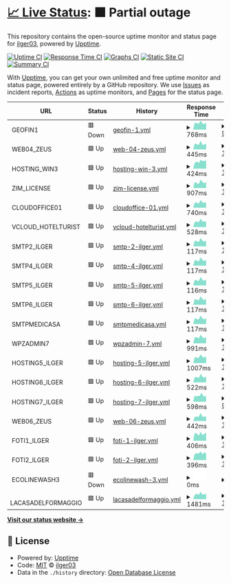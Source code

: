 # [📈 Live Status](https://ilger03.github.io/Uptime): <!--live status--> **🟧 Partial outage**

This repository contains the open-source uptime monitor and status page for [ilger03](https://ilger03.github.io/Uptime), powered by [Upptime](https://github.com/upptime/upptime).

[![Uptime CI](https://github.com/ilger03/Uptime/workflows/Uptime%20CI/badge.svg)](https://github.com/ilger03/Uptime/actions?query=workflow%3A%22Uptime+CI%22)
[![Response Time CI](https://github.com/ilger03/Uptime/workflows/Response%20Time%20CI/badge.svg)](https://github.com/ilger03/Uptime/actions?query=workflow%3A%22Response+Time+CI%22)
[![Graphs CI](https://github.com/ilger03/Uptime/workflows/Graphs%20CI/badge.svg)](https://github.com/ilger03/Uptime/actions?query=workflow%3A%22Graphs+CI%22)
[![Static Site CI](https://github.com/ilger03/Uptime/workflows/Static%20Site%20CI/badge.svg)](https://github.com/ilger03/Uptime/actions?query=workflow%3A%22Static+Site+CI%22)
[![Summary CI](https://github.com/ilger03/Uptime/workflows/Summary%20CI/badge.svg)](https://github.com/ilger03/Uptime/actions?query=workflow%3A%22Summary+CI%22)

With [Upptime](https://upptime.js.org), you can get your own unlimited and free uptime monitor and status page, powered entirely by a GitHub repository. We use [Issues](https://github.com/ilger03/Uptime/issues) as incident reports, [Actions](https://github.com/ilger03/Uptime/actions) as uptime monitors, and [Pages](https://ilger03.github.io/Uptime) for the status page.

<!--start: status pages-->
<!-- This summary is generated by Upptime (https://github.com/upptime/upptime) -->
<!-- Do not edit this manually, your changes will be overwritten -->
<!-- prettier-ignore -->
| URL | Status | History | Response Time | Uptime |
| --- | ------ | ------- | ------------- | ------ |
| <img alt="" src="https://icons.duckduckgo.com/ip3/null.ico" height="13"> GEOFIN1 | 🟥 Down | [geofin-1.yml](https://github.com/ilger03/Uptime/commits/HEAD/history/geofin-1.yml) | <details><summary><img alt="Response time graph" src="./graphs/geofin-1/response-time-week.png" height="20"> 768ms</summary><br><a href="https://ilger03.github.io/Uptime/history/geofin-1"><img alt="Response time 825" src="https://img.shields.io/endpoint?url=https%3A%2F%2Fraw.githubusercontent.com%2Filger03%2FUptime%2FHEAD%2Fapi%2Fgeofin-1%2Fresponse-time.json"></a><br><a href="https://ilger03.github.io/Uptime/history/geofin-1"><img alt="24-hour response time 788" src="https://img.shields.io/endpoint?url=https%3A%2F%2Fraw.githubusercontent.com%2Filger03%2FUptime%2FHEAD%2Fapi%2Fgeofin-1%2Fresponse-time-day.json"></a><br><a href="https://ilger03.github.io/Uptime/history/geofin-1"><img alt="7-day response time 768" src="https://img.shields.io/endpoint?url=https%3A%2F%2Fraw.githubusercontent.com%2Filger03%2FUptime%2FHEAD%2Fapi%2Fgeofin-1%2Fresponse-time-week.json"></a><br><a href="https://ilger03.github.io/Uptime/history/geofin-1"><img alt="30-day response time 807" src="https://img.shields.io/endpoint?url=https%3A%2F%2Fraw.githubusercontent.com%2Filger03%2FUptime%2FHEAD%2Fapi%2Fgeofin-1%2Fresponse-time-month.json"></a><br><a href="https://ilger03.github.io/Uptime/history/geofin-1"><img alt="1-year response time 823" src="https://img.shields.io/endpoint?url=https%3A%2F%2Fraw.githubusercontent.com%2Filger03%2FUptime%2FHEAD%2Fapi%2Fgeofin-1%2Fresponse-time-year.json"></a></details> | <details><summary><a href="https://ilger03.github.io/Uptime/history/geofin-1">99.15%</a></summary><a href="https://ilger03.github.io/Uptime/history/geofin-1"><img alt="All-time uptime 99.97%" src="https://img.shields.io/endpoint?url=https%3A%2F%2Fraw.githubusercontent.com%2Filger03%2FUptime%2FHEAD%2Fapi%2Fgeofin-1%2Fuptime.json"></a><br><a href="https://ilger03.github.io/Uptime/history/geofin-1"><img alt="24-hour uptime 94.06%" src="https://img.shields.io/endpoint?url=https%3A%2F%2Fraw.githubusercontent.com%2Filger03%2FUptime%2FHEAD%2Fapi%2Fgeofin-1%2Fuptime-day.json"></a><br><a href="https://ilger03.github.io/Uptime/history/geofin-1"><img alt="7-day uptime 99.15%" src="https://img.shields.io/endpoint?url=https%3A%2F%2Fraw.githubusercontent.com%2Filger03%2FUptime%2FHEAD%2Fapi%2Fgeofin-1%2Fuptime-week.json"></a><br><a href="https://ilger03.github.io/Uptime/history/geofin-1"><img alt="30-day uptime 99.80%" src="https://img.shields.io/endpoint?url=https%3A%2F%2Fraw.githubusercontent.com%2Filger03%2FUptime%2FHEAD%2Fapi%2Fgeofin-1%2Fuptime-month.json"></a><br><a href="https://ilger03.github.io/Uptime/history/geofin-1"><img alt="1-year uptime 99.98%" src="https://img.shields.io/endpoint?url=https%3A%2F%2Fraw.githubusercontent.com%2Filger03%2FUptime%2FHEAD%2Fapi%2Fgeofin-1%2Fuptime-year.json"></a></details>
| <img alt="" src="https://icons.duckduckgo.com/ip3/null.ico" height="13"> WEB04_ZEUS | 🟩 Up | [web-04-zeus.yml](https://github.com/ilger03/Uptime/commits/HEAD/history/web-04-zeus.yml) | <details><summary><img alt="Response time graph" src="./graphs/web-04-zeus/response-time-week.png" height="20"> 445ms</summary><br><a href="https://ilger03.github.io/Uptime/history/web-04-zeus"><img alt="Response time 508" src="https://img.shields.io/endpoint?url=https%3A%2F%2Fraw.githubusercontent.com%2Filger03%2FUptime%2FHEAD%2Fapi%2Fweb-04-zeus%2Fresponse-time.json"></a><br><a href="https://ilger03.github.io/Uptime/history/web-04-zeus"><img alt="24-hour response time 467" src="https://img.shields.io/endpoint?url=https%3A%2F%2Fraw.githubusercontent.com%2Filger03%2FUptime%2FHEAD%2Fapi%2Fweb-04-zeus%2Fresponse-time-day.json"></a><br><a href="https://ilger03.github.io/Uptime/history/web-04-zeus"><img alt="7-day response time 445" src="https://img.shields.io/endpoint?url=https%3A%2F%2Fraw.githubusercontent.com%2Filger03%2FUptime%2FHEAD%2Fapi%2Fweb-04-zeus%2Fresponse-time-week.json"></a><br><a href="https://ilger03.github.io/Uptime/history/web-04-zeus"><img alt="30-day response time 482" src="https://img.shields.io/endpoint?url=https%3A%2F%2Fraw.githubusercontent.com%2Filger03%2FUptime%2FHEAD%2Fapi%2Fweb-04-zeus%2Fresponse-time-month.json"></a><br><a href="https://ilger03.github.io/Uptime/history/web-04-zeus"><img alt="1-year response time 511" src="https://img.shields.io/endpoint?url=https%3A%2F%2Fraw.githubusercontent.com%2Filger03%2FUptime%2FHEAD%2Fapi%2Fweb-04-zeus%2Fresponse-time-year.json"></a></details> | <details><summary><a href="https://ilger03.github.io/Uptime/history/web-04-zeus">100.00%</a></summary><a href="https://ilger03.github.io/Uptime/history/web-04-zeus"><img alt="All-time uptime 99.98%" src="https://img.shields.io/endpoint?url=https%3A%2F%2Fraw.githubusercontent.com%2Filger03%2FUptime%2FHEAD%2Fapi%2Fweb-04-zeus%2Fuptime.json"></a><br><a href="https://ilger03.github.io/Uptime/history/web-04-zeus"><img alt="24-hour uptime 100.00%" src="https://img.shields.io/endpoint?url=https%3A%2F%2Fraw.githubusercontent.com%2Filger03%2FUptime%2FHEAD%2Fapi%2Fweb-04-zeus%2Fuptime-day.json"></a><br><a href="https://ilger03.github.io/Uptime/history/web-04-zeus"><img alt="7-day uptime 100.00%" src="https://img.shields.io/endpoint?url=https%3A%2F%2Fraw.githubusercontent.com%2Filger03%2FUptime%2FHEAD%2Fapi%2Fweb-04-zeus%2Fuptime-week.json"></a><br><a href="https://ilger03.github.io/Uptime/history/web-04-zeus"><img alt="30-day uptime 99.73%" src="https://img.shields.io/endpoint?url=https%3A%2F%2Fraw.githubusercontent.com%2Filger03%2FUptime%2FHEAD%2Fapi%2Fweb-04-zeus%2Fuptime-month.json"></a><br><a href="https://ilger03.github.io/Uptime/history/web-04-zeus"><img alt="1-year uptime 99.97%" src="https://img.shields.io/endpoint?url=https%3A%2F%2Fraw.githubusercontent.com%2Filger03%2FUptime%2FHEAD%2Fapi%2Fweb-04-zeus%2Fuptime-year.json"></a></details>
| <img alt="" src="https://icons.duckduckgo.com/ip3/null.ico" height="13"> HOSTING_WIN3 | 🟩 Up | [hosting-win-3.yml](https://github.com/ilger03/Uptime/commits/HEAD/history/hosting-win-3.yml) | <details><summary><img alt="Response time graph" src="./graphs/hosting-win-3/response-time-week.png" height="20"> 424ms</summary><br><a href="https://ilger03.github.io/Uptime/history/hosting-win-3"><img alt="Response time 540" src="https://img.shields.io/endpoint?url=https%3A%2F%2Fraw.githubusercontent.com%2Filger03%2FUptime%2FHEAD%2Fapi%2Fhosting-win-3%2Fresponse-time.json"></a><br><a href="https://ilger03.github.io/Uptime/history/hosting-win-3"><img alt="24-hour response time 489" src="https://img.shields.io/endpoint?url=https%3A%2F%2Fraw.githubusercontent.com%2Filger03%2FUptime%2FHEAD%2Fapi%2Fhosting-win-3%2Fresponse-time-day.json"></a><br><a href="https://ilger03.github.io/Uptime/history/hosting-win-3"><img alt="7-day response time 424" src="https://img.shields.io/endpoint?url=https%3A%2F%2Fraw.githubusercontent.com%2Filger03%2FUptime%2FHEAD%2Fapi%2Fhosting-win-3%2Fresponse-time-week.json"></a><br><a href="https://ilger03.github.io/Uptime/history/hosting-win-3"><img alt="30-day response time 508" src="https://img.shields.io/endpoint?url=https%3A%2F%2Fraw.githubusercontent.com%2Filger03%2FUptime%2FHEAD%2Fapi%2Fhosting-win-3%2Fresponse-time-month.json"></a><br><a href="https://ilger03.github.io/Uptime/history/hosting-win-3"><img alt="1-year response time 513" src="https://img.shields.io/endpoint?url=https%3A%2F%2Fraw.githubusercontent.com%2Filger03%2FUptime%2FHEAD%2Fapi%2Fhosting-win-3%2Fresponse-time-year.json"></a></details> | <details><summary><a href="https://ilger03.github.io/Uptime/history/hosting-win-3">100.00%</a></summary><a href="https://ilger03.github.io/Uptime/history/hosting-win-3"><img alt="All-time uptime 99.97%" src="https://img.shields.io/endpoint?url=https%3A%2F%2Fraw.githubusercontent.com%2Filger03%2FUptime%2FHEAD%2Fapi%2Fhosting-win-3%2Fuptime.json"></a><br><a href="https://ilger03.github.io/Uptime/history/hosting-win-3"><img alt="24-hour uptime 100.00%" src="https://img.shields.io/endpoint?url=https%3A%2F%2Fraw.githubusercontent.com%2Filger03%2FUptime%2FHEAD%2Fapi%2Fhosting-win-3%2Fuptime-day.json"></a><br><a href="https://ilger03.github.io/Uptime/history/hosting-win-3"><img alt="7-day uptime 100.00%" src="https://img.shields.io/endpoint?url=https%3A%2F%2Fraw.githubusercontent.com%2Filger03%2FUptime%2FHEAD%2Fapi%2Fhosting-win-3%2Fuptime-week.json"></a><br><a href="https://ilger03.github.io/Uptime/history/hosting-win-3"><img alt="30-day uptime 99.80%" src="https://img.shields.io/endpoint?url=https%3A%2F%2Fraw.githubusercontent.com%2Filger03%2FUptime%2FHEAD%2Fapi%2Fhosting-win-3%2Fuptime-month.json"></a><br><a href="https://ilger03.github.io/Uptime/history/hosting-win-3"><img alt="1-year uptime 99.98%" src="https://img.shields.io/endpoint?url=https%3A%2F%2Fraw.githubusercontent.com%2Filger03%2FUptime%2FHEAD%2Fapi%2Fhosting-win-3%2Fuptime-year.json"></a></details>
| <img alt="" src="https://icons.duckduckgo.com/ip3/null.ico" height="13"> ZIM_LICENSE | 🟩 Up | [zim-license.yml](https://github.com/ilger03/Uptime/commits/HEAD/history/zim-license.yml) | <details><summary><img alt="Response time graph" src="./graphs/zim-license/response-time-week.png" height="20"> 907ms</summary><br><a href="https://ilger03.github.io/Uptime/history/zim-license"><img alt="Response time 956" src="https://img.shields.io/endpoint?url=https%3A%2F%2Fraw.githubusercontent.com%2Filger03%2FUptime%2FHEAD%2Fapi%2Fzim-license%2Fresponse-time.json"></a><br><a href="https://ilger03.github.io/Uptime/history/zim-license"><img alt="24-hour response time 944" src="https://img.shields.io/endpoint?url=https%3A%2F%2Fraw.githubusercontent.com%2Filger03%2FUptime%2FHEAD%2Fapi%2Fzim-license%2Fresponse-time-day.json"></a><br><a href="https://ilger03.github.io/Uptime/history/zim-license"><img alt="7-day response time 907" src="https://img.shields.io/endpoint?url=https%3A%2F%2Fraw.githubusercontent.com%2Filger03%2FUptime%2FHEAD%2Fapi%2Fzim-license%2Fresponse-time-week.json"></a><br><a href="https://ilger03.github.io/Uptime/history/zim-license"><img alt="30-day response time 986" src="https://img.shields.io/endpoint?url=https%3A%2F%2Fraw.githubusercontent.com%2Filger03%2FUptime%2FHEAD%2Fapi%2Fzim-license%2Fresponse-time-month.json"></a><br><a href="https://ilger03.github.io/Uptime/history/zim-license"><img alt="1-year response time 953" src="https://img.shields.io/endpoint?url=https%3A%2F%2Fraw.githubusercontent.com%2Filger03%2FUptime%2FHEAD%2Fapi%2Fzim-license%2Fresponse-time-year.json"></a></details> | <details><summary><a href="https://ilger03.github.io/Uptime/history/zim-license">100.00%</a></summary><a href="https://ilger03.github.io/Uptime/history/zim-license"><img alt="All-time uptime 99.98%" src="https://img.shields.io/endpoint?url=https%3A%2F%2Fraw.githubusercontent.com%2Filger03%2FUptime%2FHEAD%2Fapi%2Fzim-license%2Fuptime.json"></a><br><a href="https://ilger03.github.io/Uptime/history/zim-license"><img alt="24-hour uptime 100.00%" src="https://img.shields.io/endpoint?url=https%3A%2F%2Fraw.githubusercontent.com%2Filger03%2FUptime%2FHEAD%2Fapi%2Fzim-license%2Fuptime-day.json"></a><br><a href="https://ilger03.github.io/Uptime/history/zim-license"><img alt="7-day uptime 100.00%" src="https://img.shields.io/endpoint?url=https%3A%2F%2Fraw.githubusercontent.com%2Filger03%2FUptime%2FHEAD%2Fapi%2Fzim-license%2Fuptime-week.json"></a><br><a href="https://ilger03.github.io/Uptime/history/zim-license"><img alt="30-day uptime 100.00%" src="https://img.shields.io/endpoint?url=https%3A%2F%2Fraw.githubusercontent.com%2Filger03%2FUptime%2FHEAD%2Fapi%2Fzim-license%2Fuptime-month.json"></a><br><a href="https://ilger03.github.io/Uptime/history/zim-license"><img alt="1-year uptime 99.98%" src="https://img.shields.io/endpoint?url=https%3A%2F%2Fraw.githubusercontent.com%2Filger03%2FUptime%2FHEAD%2Fapi%2Fzim-license%2Fuptime-year.json"></a></details>
| <img alt="" src="https://icons.duckduckgo.com/ip3/null.ico" height="13"> CLOUDOFFICE01 | 🟩 Up | [cloudoffice-01.yml](https://github.com/ilger03/Uptime/commits/HEAD/history/cloudoffice-01.yml) | <details><summary><img alt="Response time graph" src="./graphs/cloudoffice-01/response-time-week.png" height="20"> 740ms</summary><br><a href="https://ilger03.github.io/Uptime/history/cloudoffice-01"><img alt="Response time 830" src="https://img.shields.io/endpoint?url=https%3A%2F%2Fraw.githubusercontent.com%2Filger03%2FUptime%2FHEAD%2Fapi%2Fcloudoffice-01%2Fresponse-time.json"></a><br><a href="https://ilger03.github.io/Uptime/history/cloudoffice-01"><img alt="24-hour response time 729" src="https://img.shields.io/endpoint?url=https%3A%2F%2Fraw.githubusercontent.com%2Filger03%2FUptime%2FHEAD%2Fapi%2Fcloudoffice-01%2Fresponse-time-day.json"></a><br><a href="https://ilger03.github.io/Uptime/history/cloudoffice-01"><img alt="7-day response time 740" src="https://img.shields.io/endpoint?url=https%3A%2F%2Fraw.githubusercontent.com%2Filger03%2FUptime%2FHEAD%2Fapi%2Fcloudoffice-01%2Fresponse-time-week.json"></a><br><a href="https://ilger03.github.io/Uptime/history/cloudoffice-01"><img alt="30-day response time 797" src="https://img.shields.io/endpoint?url=https%3A%2F%2Fraw.githubusercontent.com%2Filger03%2FUptime%2FHEAD%2Fapi%2Fcloudoffice-01%2Fresponse-time-month.json"></a><br><a href="https://ilger03.github.io/Uptime/history/cloudoffice-01"><img alt="1-year response time 830" src="https://img.shields.io/endpoint?url=https%3A%2F%2Fraw.githubusercontent.com%2Filger03%2FUptime%2FHEAD%2Fapi%2Fcloudoffice-01%2Fresponse-time-year.json"></a></details> | <details><summary><a href="https://ilger03.github.io/Uptime/history/cloudoffice-01">100.00%</a></summary><a href="https://ilger03.github.io/Uptime/history/cloudoffice-01"><img alt="All-time uptime 99.76%" src="https://img.shields.io/endpoint?url=https%3A%2F%2Fraw.githubusercontent.com%2Filger03%2FUptime%2FHEAD%2Fapi%2Fcloudoffice-01%2Fuptime.json"></a><br><a href="https://ilger03.github.io/Uptime/history/cloudoffice-01"><img alt="24-hour uptime 100.00%" src="https://img.shields.io/endpoint?url=https%3A%2F%2Fraw.githubusercontent.com%2Filger03%2FUptime%2FHEAD%2Fapi%2Fcloudoffice-01%2Fuptime-day.json"></a><br><a href="https://ilger03.github.io/Uptime/history/cloudoffice-01"><img alt="7-day uptime 100.00%" src="https://img.shields.io/endpoint?url=https%3A%2F%2Fraw.githubusercontent.com%2Filger03%2FUptime%2FHEAD%2Fapi%2Fcloudoffice-01%2Fuptime-week.json"></a><br><a href="https://ilger03.github.io/Uptime/history/cloudoffice-01"><img alt="30-day uptime 99.97%" src="https://img.shields.io/endpoint?url=https%3A%2F%2Fraw.githubusercontent.com%2Filger03%2FUptime%2FHEAD%2Fapi%2Fcloudoffice-01%2Fuptime-month.json"></a><br><a href="https://ilger03.github.io/Uptime/history/cloudoffice-01"><img alt="1-year uptime 99.72%" src="https://img.shields.io/endpoint?url=https%3A%2F%2Fraw.githubusercontent.com%2Filger03%2FUptime%2FHEAD%2Fapi%2Fcloudoffice-01%2Fuptime-year.json"></a></details>
| <img alt="" src="https://icons.duckduckgo.com/ip3/null.ico" height="13"> VCLOUD_HOTELTURIST | 🟩 Up | [vcloud-hotelturist.yml](https://github.com/ilger03/Uptime/commits/HEAD/history/vcloud-hotelturist.yml) | <details><summary><img alt="Response time graph" src="./graphs/vcloud-hotelturist/response-time-week.png" height="20"> 528ms</summary><br><a href="https://ilger03.github.io/Uptime/history/vcloud-hotelturist"><img alt="Response time 607" src="https://img.shields.io/endpoint?url=https%3A%2F%2Fraw.githubusercontent.com%2Filger03%2FUptime%2FHEAD%2Fapi%2Fvcloud-hotelturist%2Fresponse-time.json"></a><br><a href="https://ilger03.github.io/Uptime/history/vcloud-hotelturist"><img alt="24-hour response time 497" src="https://img.shields.io/endpoint?url=https%3A%2F%2Fraw.githubusercontent.com%2Filger03%2FUptime%2FHEAD%2Fapi%2Fvcloud-hotelturist%2Fresponse-time-day.json"></a><br><a href="https://ilger03.github.io/Uptime/history/vcloud-hotelturist"><img alt="7-day response time 528" src="https://img.shields.io/endpoint?url=https%3A%2F%2Fraw.githubusercontent.com%2Filger03%2FUptime%2FHEAD%2Fapi%2Fvcloud-hotelturist%2Fresponse-time-week.json"></a><br><a href="https://ilger03.github.io/Uptime/history/vcloud-hotelturist"><img alt="30-day response time 554" src="https://img.shields.io/endpoint?url=https%3A%2F%2Fraw.githubusercontent.com%2Filger03%2FUptime%2FHEAD%2Fapi%2Fvcloud-hotelturist%2Fresponse-time-month.json"></a><br><a href="https://ilger03.github.io/Uptime/history/vcloud-hotelturist"><img alt="1-year response time 589" src="https://img.shields.io/endpoint?url=https%3A%2F%2Fraw.githubusercontent.com%2Filger03%2FUptime%2FHEAD%2Fapi%2Fvcloud-hotelturist%2Fresponse-time-year.json"></a></details> | <details><summary><a href="https://ilger03.github.io/Uptime/history/vcloud-hotelturist">100.00%</a></summary><a href="https://ilger03.github.io/Uptime/history/vcloud-hotelturist"><img alt="All-time uptime 99.78%" src="https://img.shields.io/endpoint?url=https%3A%2F%2Fraw.githubusercontent.com%2Filger03%2FUptime%2FHEAD%2Fapi%2Fvcloud-hotelturist%2Fuptime.json"></a><br><a href="https://ilger03.github.io/Uptime/history/vcloud-hotelturist"><img alt="24-hour uptime 100.00%" src="https://img.shields.io/endpoint?url=https%3A%2F%2Fraw.githubusercontent.com%2Filger03%2FUptime%2FHEAD%2Fapi%2Fvcloud-hotelturist%2Fuptime-day.json"></a><br><a href="https://ilger03.github.io/Uptime/history/vcloud-hotelturist"><img alt="7-day uptime 100.00%" src="https://img.shields.io/endpoint?url=https%3A%2F%2Fraw.githubusercontent.com%2Filger03%2FUptime%2FHEAD%2Fapi%2Fvcloud-hotelturist%2Fuptime-week.json"></a><br><a href="https://ilger03.github.io/Uptime/history/vcloud-hotelturist"><img alt="30-day uptime 100.00%" src="https://img.shields.io/endpoint?url=https%3A%2F%2Fraw.githubusercontent.com%2Filger03%2FUptime%2FHEAD%2Fapi%2Fvcloud-hotelturist%2Fuptime-month.json"></a><br><a href="https://ilger03.github.io/Uptime/history/vcloud-hotelturist"><img alt="1-year uptime 99.74%" src="https://img.shields.io/endpoint?url=https%3A%2F%2Fraw.githubusercontent.com%2Filger03%2FUptime%2FHEAD%2Fapi%2Fvcloud-hotelturist%2Fuptime-year.json"></a></details>
| <img alt="" src="https://icons.duckduckgo.com/ip3/null.ico" height="13"> SMTP2_ILGER | 🟩 Up | [smtp-2-ilger.yml](https://github.com/ilger03/Uptime/commits/HEAD/history/smtp-2-ilger.yml) | <details><summary><img alt="Response time graph" src="./graphs/smtp-2-ilger/response-time-week.png" height="20"> 117ms</summary><br><a href="https://ilger03.github.io/Uptime/history/smtp-2-ilger"><img alt="Response time 176" src="https://img.shields.io/endpoint?url=https%3A%2F%2Fraw.githubusercontent.com%2Filger03%2FUptime%2FHEAD%2Fapi%2Fsmtp-2-ilger%2Fresponse-time.json"></a><br><a href="https://ilger03.github.io/Uptime/history/smtp-2-ilger"><img alt="24-hour response time 119" src="https://img.shields.io/endpoint?url=https%3A%2F%2Fraw.githubusercontent.com%2Filger03%2FUptime%2FHEAD%2Fapi%2Fsmtp-2-ilger%2Fresponse-time-day.json"></a><br><a href="https://ilger03.github.io/Uptime/history/smtp-2-ilger"><img alt="7-day response time 117" src="https://img.shields.io/endpoint?url=https%3A%2F%2Fraw.githubusercontent.com%2Filger03%2FUptime%2FHEAD%2Fapi%2Fsmtp-2-ilger%2Fresponse-time-week.json"></a><br><a href="https://ilger03.github.io/Uptime/history/smtp-2-ilger"><img alt="30-day response time 124" src="https://img.shields.io/endpoint?url=https%3A%2F%2Fraw.githubusercontent.com%2Filger03%2FUptime%2FHEAD%2Fapi%2Fsmtp-2-ilger%2Fresponse-time-month.json"></a><br><a href="https://ilger03.github.io/Uptime/history/smtp-2-ilger"><img alt="1-year response time 148" src="https://img.shields.io/endpoint?url=https%3A%2F%2Fraw.githubusercontent.com%2Filger03%2FUptime%2FHEAD%2Fapi%2Fsmtp-2-ilger%2Fresponse-time-year.json"></a></details> | <details><summary><a href="https://ilger03.github.io/Uptime/history/smtp-2-ilger">100.00%</a></summary><a href="https://ilger03.github.io/Uptime/history/smtp-2-ilger"><img alt="All-time uptime 99.82%" src="https://img.shields.io/endpoint?url=https%3A%2F%2Fraw.githubusercontent.com%2Filger03%2FUptime%2FHEAD%2Fapi%2Fsmtp-2-ilger%2Fuptime.json"></a><br><a href="https://ilger03.github.io/Uptime/history/smtp-2-ilger"><img alt="24-hour uptime 100.00%" src="https://img.shields.io/endpoint?url=https%3A%2F%2Fraw.githubusercontent.com%2Filger03%2FUptime%2FHEAD%2Fapi%2Fsmtp-2-ilger%2Fuptime-day.json"></a><br><a href="https://ilger03.github.io/Uptime/history/smtp-2-ilger"><img alt="7-day uptime 100.00%" src="https://img.shields.io/endpoint?url=https%3A%2F%2Fraw.githubusercontent.com%2Filger03%2FUptime%2FHEAD%2Fapi%2Fsmtp-2-ilger%2Fuptime-week.json"></a><br><a href="https://ilger03.github.io/Uptime/history/smtp-2-ilger"><img alt="30-day uptime 100.00%" src="https://img.shields.io/endpoint?url=https%3A%2F%2Fraw.githubusercontent.com%2Filger03%2FUptime%2FHEAD%2Fapi%2Fsmtp-2-ilger%2Fuptime-month.json"></a><br><a href="https://ilger03.github.io/Uptime/history/smtp-2-ilger"><img alt="1-year uptime 99.78%" src="https://img.shields.io/endpoint?url=https%3A%2F%2Fraw.githubusercontent.com%2Filger03%2FUptime%2FHEAD%2Fapi%2Fsmtp-2-ilger%2Fuptime-year.json"></a></details>
| <img alt="" src="https://icons.duckduckgo.com/ip3/null.ico" height="13"> SMTP4_ILGER | 🟩 Up | [smtp-4-ilger.yml](https://github.com/ilger03/Uptime/commits/HEAD/history/smtp-4-ilger.yml) | <details><summary><img alt="Response time graph" src="./graphs/smtp-4-ilger/response-time-week.png" height="20"> 117ms</summary><br><a href="https://ilger03.github.io/Uptime/history/smtp-4-ilger"><img alt="Response time 168" src="https://img.shields.io/endpoint?url=https%3A%2F%2Fraw.githubusercontent.com%2Filger03%2FUptime%2FHEAD%2Fapi%2Fsmtp-4-ilger%2Fresponse-time.json"></a><br><a href="https://ilger03.github.io/Uptime/history/smtp-4-ilger"><img alt="24-hour response time 119" src="https://img.shields.io/endpoint?url=https%3A%2F%2Fraw.githubusercontent.com%2Filger03%2FUptime%2FHEAD%2Fapi%2Fsmtp-4-ilger%2Fresponse-time-day.json"></a><br><a href="https://ilger03.github.io/Uptime/history/smtp-4-ilger"><img alt="7-day response time 117" src="https://img.shields.io/endpoint?url=https%3A%2F%2Fraw.githubusercontent.com%2Filger03%2FUptime%2FHEAD%2Fapi%2Fsmtp-4-ilger%2Fresponse-time-week.json"></a><br><a href="https://ilger03.github.io/Uptime/history/smtp-4-ilger"><img alt="30-day response time 124" src="https://img.shields.io/endpoint?url=https%3A%2F%2Fraw.githubusercontent.com%2Filger03%2FUptime%2FHEAD%2Fapi%2Fsmtp-4-ilger%2Fresponse-time-month.json"></a><br><a href="https://ilger03.github.io/Uptime/history/smtp-4-ilger"><img alt="1-year response time 145" src="https://img.shields.io/endpoint?url=https%3A%2F%2Fraw.githubusercontent.com%2Filger03%2FUptime%2FHEAD%2Fapi%2Fsmtp-4-ilger%2Fresponse-time-year.json"></a></details> | <details><summary><a href="https://ilger03.github.io/Uptime/history/smtp-4-ilger">100.00%</a></summary><a href="https://ilger03.github.io/Uptime/history/smtp-4-ilger"><img alt="All-time uptime 99.82%" src="https://img.shields.io/endpoint?url=https%3A%2F%2Fraw.githubusercontent.com%2Filger03%2FUptime%2FHEAD%2Fapi%2Fsmtp-4-ilger%2Fuptime.json"></a><br><a href="https://ilger03.github.io/Uptime/history/smtp-4-ilger"><img alt="24-hour uptime 100.00%" src="https://img.shields.io/endpoint?url=https%3A%2F%2Fraw.githubusercontent.com%2Filger03%2FUptime%2FHEAD%2Fapi%2Fsmtp-4-ilger%2Fuptime-day.json"></a><br><a href="https://ilger03.github.io/Uptime/history/smtp-4-ilger"><img alt="7-day uptime 100.00%" src="https://img.shields.io/endpoint?url=https%3A%2F%2Fraw.githubusercontent.com%2Filger03%2FUptime%2FHEAD%2Fapi%2Fsmtp-4-ilger%2Fuptime-week.json"></a><br><a href="https://ilger03.github.io/Uptime/history/smtp-4-ilger"><img alt="30-day uptime 100.00%" src="https://img.shields.io/endpoint?url=https%3A%2F%2Fraw.githubusercontent.com%2Filger03%2FUptime%2FHEAD%2Fapi%2Fsmtp-4-ilger%2Fuptime-month.json"></a><br><a href="https://ilger03.github.io/Uptime/history/smtp-4-ilger"><img alt="1-year uptime 99.78%" src="https://img.shields.io/endpoint?url=https%3A%2F%2Fraw.githubusercontent.com%2Filger03%2FUptime%2FHEAD%2Fapi%2Fsmtp-4-ilger%2Fuptime-year.json"></a></details>
| <img alt="" src="https://icons.duckduckgo.com/ip3/null.ico" height="13"> SMTP5_ILGER | 🟩 Up | [smtp-5-ilger.yml](https://github.com/ilger03/Uptime/commits/HEAD/history/smtp-5-ilger.yml) | <details><summary><img alt="Response time graph" src="./graphs/smtp-5-ilger/response-time-week.png" height="20"> 116ms</summary><br><a href="https://ilger03.github.io/Uptime/history/smtp-5-ilger"><img alt="Response time 164" src="https://img.shields.io/endpoint?url=https%3A%2F%2Fraw.githubusercontent.com%2Filger03%2FUptime%2FHEAD%2Fapi%2Fsmtp-5-ilger%2Fresponse-time.json"></a><br><a href="https://ilger03.github.io/Uptime/history/smtp-5-ilger"><img alt="24-hour response time 118" src="https://img.shields.io/endpoint?url=https%3A%2F%2Fraw.githubusercontent.com%2Filger03%2FUptime%2FHEAD%2Fapi%2Fsmtp-5-ilger%2Fresponse-time-day.json"></a><br><a href="https://ilger03.github.io/Uptime/history/smtp-5-ilger"><img alt="7-day response time 116" src="https://img.shields.io/endpoint?url=https%3A%2F%2Fraw.githubusercontent.com%2Filger03%2FUptime%2FHEAD%2Fapi%2Fsmtp-5-ilger%2Fresponse-time-week.json"></a><br><a href="https://ilger03.github.io/Uptime/history/smtp-5-ilger"><img alt="30-day response time 124" src="https://img.shields.io/endpoint?url=https%3A%2F%2Fraw.githubusercontent.com%2Filger03%2FUptime%2FHEAD%2Fapi%2Fsmtp-5-ilger%2Fresponse-time-month.json"></a><br><a href="https://ilger03.github.io/Uptime/history/smtp-5-ilger"><img alt="1-year response time 142" src="https://img.shields.io/endpoint?url=https%3A%2F%2Fraw.githubusercontent.com%2Filger03%2FUptime%2FHEAD%2Fapi%2Fsmtp-5-ilger%2Fresponse-time-year.json"></a></details> | <details><summary><a href="https://ilger03.github.io/Uptime/history/smtp-5-ilger">100.00%</a></summary><a href="https://ilger03.github.io/Uptime/history/smtp-5-ilger"><img alt="All-time uptime 99.82%" src="https://img.shields.io/endpoint?url=https%3A%2F%2Fraw.githubusercontent.com%2Filger03%2FUptime%2FHEAD%2Fapi%2Fsmtp-5-ilger%2Fuptime.json"></a><br><a href="https://ilger03.github.io/Uptime/history/smtp-5-ilger"><img alt="24-hour uptime 100.00%" src="https://img.shields.io/endpoint?url=https%3A%2F%2Fraw.githubusercontent.com%2Filger03%2FUptime%2FHEAD%2Fapi%2Fsmtp-5-ilger%2Fuptime-day.json"></a><br><a href="https://ilger03.github.io/Uptime/history/smtp-5-ilger"><img alt="7-day uptime 100.00%" src="https://img.shields.io/endpoint?url=https%3A%2F%2Fraw.githubusercontent.com%2Filger03%2FUptime%2FHEAD%2Fapi%2Fsmtp-5-ilger%2Fuptime-week.json"></a><br><a href="https://ilger03.github.io/Uptime/history/smtp-5-ilger"><img alt="30-day uptime 100.00%" src="https://img.shields.io/endpoint?url=https%3A%2F%2Fraw.githubusercontent.com%2Filger03%2FUptime%2FHEAD%2Fapi%2Fsmtp-5-ilger%2Fuptime-month.json"></a><br><a href="https://ilger03.github.io/Uptime/history/smtp-5-ilger"><img alt="1-year uptime 99.79%" src="https://img.shields.io/endpoint?url=https%3A%2F%2Fraw.githubusercontent.com%2Filger03%2FUptime%2FHEAD%2Fapi%2Fsmtp-5-ilger%2Fuptime-year.json"></a></details>
| <img alt="" src="https://icons.duckduckgo.com/ip3/null.ico" height="13"> SMTP6_ILGER | 🟩 Up | [smtp-6-ilger.yml](https://github.com/ilger03/Uptime/commits/HEAD/history/smtp-6-ilger.yml) | <details><summary><img alt="Response time graph" src="./graphs/smtp-6-ilger/response-time-week.png" height="20"> 117ms</summary><br><a href="https://ilger03.github.io/Uptime/history/smtp-6-ilger"><img alt="Response time 159" src="https://img.shields.io/endpoint?url=https%3A%2F%2Fraw.githubusercontent.com%2Filger03%2FUptime%2FHEAD%2Fapi%2Fsmtp-6-ilger%2Fresponse-time.json"></a><br><a href="https://ilger03.github.io/Uptime/history/smtp-6-ilger"><img alt="24-hour response time 118" src="https://img.shields.io/endpoint?url=https%3A%2F%2Fraw.githubusercontent.com%2Filger03%2FUptime%2FHEAD%2Fapi%2Fsmtp-6-ilger%2Fresponse-time-day.json"></a><br><a href="https://ilger03.github.io/Uptime/history/smtp-6-ilger"><img alt="7-day response time 117" src="https://img.shields.io/endpoint?url=https%3A%2F%2Fraw.githubusercontent.com%2Filger03%2FUptime%2FHEAD%2Fapi%2Fsmtp-6-ilger%2Fresponse-time-week.json"></a><br><a href="https://ilger03.github.io/Uptime/history/smtp-6-ilger"><img alt="30-day response time 124" src="https://img.shields.io/endpoint?url=https%3A%2F%2Fraw.githubusercontent.com%2Filger03%2FUptime%2FHEAD%2Fapi%2Fsmtp-6-ilger%2Fresponse-time-month.json"></a><br><a href="https://ilger03.github.io/Uptime/history/smtp-6-ilger"><img alt="1-year response time 140" src="https://img.shields.io/endpoint?url=https%3A%2F%2Fraw.githubusercontent.com%2Filger03%2FUptime%2FHEAD%2Fapi%2Fsmtp-6-ilger%2Fresponse-time-year.json"></a></details> | <details><summary><a href="https://ilger03.github.io/Uptime/history/smtp-6-ilger">100.00%</a></summary><a href="https://ilger03.github.io/Uptime/history/smtp-6-ilger"><img alt="All-time uptime 99.83%" src="https://img.shields.io/endpoint?url=https%3A%2F%2Fraw.githubusercontent.com%2Filger03%2FUptime%2FHEAD%2Fapi%2Fsmtp-6-ilger%2Fuptime.json"></a><br><a href="https://ilger03.github.io/Uptime/history/smtp-6-ilger"><img alt="24-hour uptime 100.00%" src="https://img.shields.io/endpoint?url=https%3A%2F%2Fraw.githubusercontent.com%2Filger03%2FUptime%2FHEAD%2Fapi%2Fsmtp-6-ilger%2Fuptime-day.json"></a><br><a href="https://ilger03.github.io/Uptime/history/smtp-6-ilger"><img alt="7-day uptime 100.00%" src="https://img.shields.io/endpoint?url=https%3A%2F%2Fraw.githubusercontent.com%2Filger03%2FUptime%2FHEAD%2Fapi%2Fsmtp-6-ilger%2Fuptime-week.json"></a><br><a href="https://ilger03.github.io/Uptime/history/smtp-6-ilger"><img alt="30-day uptime 100.00%" src="https://img.shields.io/endpoint?url=https%3A%2F%2Fraw.githubusercontent.com%2Filger03%2FUptime%2FHEAD%2Fapi%2Fsmtp-6-ilger%2Fuptime-month.json"></a><br><a href="https://ilger03.github.io/Uptime/history/smtp-6-ilger"><img alt="1-year uptime 99.79%" src="https://img.shields.io/endpoint?url=https%3A%2F%2Fraw.githubusercontent.com%2Filger03%2FUptime%2FHEAD%2Fapi%2Fsmtp-6-ilger%2Fuptime-year.json"></a></details>
| <img alt="" src="https://icons.duckduckgo.com/ip3/null.ico" height="13"> SMTPMEDICASA | 🟩 Up | [smtpmedicasa.yml](https://github.com/ilger03/Uptime/commits/HEAD/history/smtpmedicasa.yml) | <details><summary><img alt="Response time graph" src="./graphs/smtpmedicasa/response-time-week.png" height="20"> 117ms</summary><br><a href="https://ilger03.github.io/Uptime/history/smtpmedicasa"><img alt="Response time 158" src="https://img.shields.io/endpoint?url=https%3A%2F%2Fraw.githubusercontent.com%2Filger03%2FUptime%2FHEAD%2Fapi%2Fsmtpmedicasa%2Fresponse-time.json"></a><br><a href="https://ilger03.github.io/Uptime/history/smtpmedicasa"><img alt="24-hour response time 119" src="https://img.shields.io/endpoint?url=https%3A%2F%2Fraw.githubusercontent.com%2Filger03%2FUptime%2FHEAD%2Fapi%2Fsmtpmedicasa%2Fresponse-time-day.json"></a><br><a href="https://ilger03.github.io/Uptime/history/smtpmedicasa"><img alt="7-day response time 117" src="https://img.shields.io/endpoint?url=https%3A%2F%2Fraw.githubusercontent.com%2Filger03%2FUptime%2FHEAD%2Fapi%2Fsmtpmedicasa%2Fresponse-time-week.json"></a><br><a href="https://ilger03.github.io/Uptime/history/smtpmedicasa"><img alt="30-day response time 125" src="https://img.shields.io/endpoint?url=https%3A%2F%2Fraw.githubusercontent.com%2Filger03%2FUptime%2FHEAD%2Fapi%2Fsmtpmedicasa%2Fresponse-time-month.json"></a><br><a href="https://ilger03.github.io/Uptime/history/smtpmedicasa"><img alt="1-year response time 139" src="https://img.shields.io/endpoint?url=https%3A%2F%2Fraw.githubusercontent.com%2Filger03%2FUptime%2FHEAD%2Fapi%2Fsmtpmedicasa%2Fresponse-time-year.json"></a></details> | <details><summary><a href="https://ilger03.github.io/Uptime/history/smtpmedicasa">100.00%</a></summary><a href="https://ilger03.github.io/Uptime/history/smtpmedicasa"><img alt="All-time uptime 99.83%" src="https://img.shields.io/endpoint?url=https%3A%2F%2Fraw.githubusercontent.com%2Filger03%2FUptime%2FHEAD%2Fapi%2Fsmtpmedicasa%2Fuptime.json"></a><br><a href="https://ilger03.github.io/Uptime/history/smtpmedicasa"><img alt="24-hour uptime 100.00%" src="https://img.shields.io/endpoint?url=https%3A%2F%2Fraw.githubusercontent.com%2Filger03%2FUptime%2FHEAD%2Fapi%2Fsmtpmedicasa%2Fuptime-day.json"></a><br><a href="https://ilger03.github.io/Uptime/history/smtpmedicasa"><img alt="7-day uptime 100.00%" src="https://img.shields.io/endpoint?url=https%3A%2F%2Fraw.githubusercontent.com%2Filger03%2FUptime%2FHEAD%2Fapi%2Fsmtpmedicasa%2Fuptime-week.json"></a><br><a href="https://ilger03.github.io/Uptime/history/smtpmedicasa"><img alt="30-day uptime 100.00%" src="https://img.shields.io/endpoint?url=https%3A%2F%2Fraw.githubusercontent.com%2Filger03%2FUptime%2FHEAD%2Fapi%2Fsmtpmedicasa%2Fuptime-month.json"></a><br><a href="https://ilger03.github.io/Uptime/history/smtpmedicasa"><img alt="1-year uptime 99.79%" src="https://img.shields.io/endpoint?url=https%3A%2F%2Fraw.githubusercontent.com%2Filger03%2FUptime%2FHEAD%2Fapi%2Fsmtpmedicasa%2Fuptime-year.json"></a></details>
| <img alt="" src="https://icons.duckduckgo.com/ip3/null.ico" height="13"> WPZADMIN7 | 🟩 Up | [wpzadmin-7.yml](https://github.com/ilger03/Uptime/commits/HEAD/history/wpzadmin-7.yml) | <details><summary><img alt="Response time graph" src="./graphs/wpzadmin-7/response-time-week.png" height="20"> 991ms</summary><br><a href="https://ilger03.github.io/Uptime/history/wpzadmin-7"><img alt="Response time 1094" src="https://img.shields.io/endpoint?url=https%3A%2F%2Fraw.githubusercontent.com%2Filger03%2FUptime%2FHEAD%2Fapi%2Fwpzadmin-7%2Fresponse-time.json"></a><br><a href="https://ilger03.github.io/Uptime/history/wpzadmin-7"><img alt="24-hour response time 996" src="https://img.shields.io/endpoint?url=https%3A%2F%2Fraw.githubusercontent.com%2Filger03%2FUptime%2FHEAD%2Fapi%2Fwpzadmin-7%2Fresponse-time-day.json"></a><br><a href="https://ilger03.github.io/Uptime/history/wpzadmin-7"><img alt="7-day response time 991" src="https://img.shields.io/endpoint?url=https%3A%2F%2Fraw.githubusercontent.com%2Filger03%2FUptime%2FHEAD%2Fapi%2Fwpzadmin-7%2Fresponse-time-week.json"></a><br><a href="https://ilger03.github.io/Uptime/history/wpzadmin-7"><img alt="30-day response time 1086" src="https://img.shields.io/endpoint?url=https%3A%2F%2Fraw.githubusercontent.com%2Filger03%2FUptime%2FHEAD%2Fapi%2Fwpzadmin-7%2Fresponse-time-month.json"></a><br><a href="https://ilger03.github.io/Uptime/history/wpzadmin-7"><img alt="1-year response time 1092" src="https://img.shields.io/endpoint?url=https%3A%2F%2Fraw.githubusercontent.com%2Filger03%2FUptime%2FHEAD%2Fapi%2Fwpzadmin-7%2Fresponse-time-year.json"></a></details> | <details><summary><a href="https://ilger03.github.io/Uptime/history/wpzadmin-7">100.00%</a></summary><a href="https://ilger03.github.io/Uptime/history/wpzadmin-7"><img alt="All-time uptime 99.82%" src="https://img.shields.io/endpoint?url=https%3A%2F%2Fraw.githubusercontent.com%2Filger03%2FUptime%2FHEAD%2Fapi%2Fwpzadmin-7%2Fuptime.json"></a><br><a href="https://ilger03.github.io/Uptime/history/wpzadmin-7"><img alt="24-hour uptime 100.00%" src="https://img.shields.io/endpoint?url=https%3A%2F%2Fraw.githubusercontent.com%2Filger03%2FUptime%2FHEAD%2Fapi%2Fwpzadmin-7%2Fuptime-day.json"></a><br><a href="https://ilger03.github.io/Uptime/history/wpzadmin-7"><img alt="7-day uptime 100.00%" src="https://img.shields.io/endpoint?url=https%3A%2F%2Fraw.githubusercontent.com%2Filger03%2FUptime%2FHEAD%2Fapi%2Fwpzadmin-7%2Fuptime-week.json"></a><br><a href="https://ilger03.github.io/Uptime/history/wpzadmin-7"><img alt="30-day uptime 100.00%" src="https://img.shields.io/endpoint?url=https%3A%2F%2Fraw.githubusercontent.com%2Filger03%2FUptime%2FHEAD%2Fapi%2Fwpzadmin-7%2Fuptime-month.json"></a><br><a href="https://ilger03.github.io/Uptime/history/wpzadmin-7"><img alt="1-year uptime 99.78%" src="https://img.shields.io/endpoint?url=https%3A%2F%2Fraw.githubusercontent.com%2Filger03%2FUptime%2FHEAD%2Fapi%2Fwpzadmin-7%2Fuptime-year.json"></a></details>
| <img alt="" src="https://icons.duckduckgo.com/ip3/null.ico" height="13"> HOSTING5_ILGER | 🟩 Up | [hosting-5-ilger.yml](https://github.com/ilger03/Uptime/commits/HEAD/history/hosting-5-ilger.yml) | <details><summary><img alt="Response time graph" src="./graphs/hosting-5-ilger/response-time-week.png" height="20"> 1007ms</summary><br><a href="https://ilger03.github.io/Uptime/history/hosting-5-ilger"><img alt="Response time 1050" src="https://img.shields.io/endpoint?url=https%3A%2F%2Fraw.githubusercontent.com%2Filger03%2FUptime%2FHEAD%2Fapi%2Fhosting-5-ilger%2Fresponse-time.json"></a><br><a href="https://ilger03.github.io/Uptime/history/hosting-5-ilger"><img alt="24-hour response time 1075" src="https://img.shields.io/endpoint?url=https%3A%2F%2Fraw.githubusercontent.com%2Filger03%2FUptime%2FHEAD%2Fapi%2Fhosting-5-ilger%2Fresponse-time-day.json"></a><br><a href="https://ilger03.github.io/Uptime/history/hosting-5-ilger"><img alt="7-day response time 1007" src="https://img.shields.io/endpoint?url=https%3A%2F%2Fraw.githubusercontent.com%2Filger03%2FUptime%2FHEAD%2Fapi%2Fhosting-5-ilger%2Fresponse-time-week.json"></a><br><a href="https://ilger03.github.io/Uptime/history/hosting-5-ilger"><img alt="30-day response time 1060" src="https://img.shields.io/endpoint?url=https%3A%2F%2Fraw.githubusercontent.com%2Filger03%2FUptime%2FHEAD%2Fapi%2Fhosting-5-ilger%2Fresponse-time-month.json"></a><br><a href="https://ilger03.github.io/Uptime/history/hosting-5-ilger"><img alt="1-year response time 1110" src="https://img.shields.io/endpoint?url=https%3A%2F%2Fraw.githubusercontent.com%2Filger03%2FUptime%2FHEAD%2Fapi%2Fhosting-5-ilger%2Fresponse-time-year.json"></a></details> | <details><summary><a href="https://ilger03.github.io/Uptime/history/hosting-5-ilger">100.00%</a></summary><a href="https://ilger03.github.io/Uptime/history/hosting-5-ilger"><img alt="All-time uptime 99.72%" src="https://img.shields.io/endpoint?url=https%3A%2F%2Fraw.githubusercontent.com%2Filger03%2FUptime%2FHEAD%2Fapi%2Fhosting-5-ilger%2Fuptime.json"></a><br><a href="https://ilger03.github.io/Uptime/history/hosting-5-ilger"><img alt="24-hour uptime 100.00%" src="https://img.shields.io/endpoint?url=https%3A%2F%2Fraw.githubusercontent.com%2Filger03%2FUptime%2FHEAD%2Fapi%2Fhosting-5-ilger%2Fuptime-day.json"></a><br><a href="https://ilger03.github.io/Uptime/history/hosting-5-ilger"><img alt="7-day uptime 100.00%" src="https://img.shields.io/endpoint?url=https%3A%2F%2Fraw.githubusercontent.com%2Filger03%2FUptime%2FHEAD%2Fapi%2Fhosting-5-ilger%2Fuptime-week.json"></a><br><a href="https://ilger03.github.io/Uptime/history/hosting-5-ilger"><img alt="30-day uptime 100.00%" src="https://img.shields.io/endpoint?url=https%3A%2F%2Fraw.githubusercontent.com%2Filger03%2FUptime%2FHEAD%2Fapi%2Fhosting-5-ilger%2Fuptime-month.json"></a><br><a href="https://ilger03.github.io/Uptime/history/hosting-5-ilger"><img alt="1-year uptime 99.75%" src="https://img.shields.io/endpoint?url=https%3A%2F%2Fraw.githubusercontent.com%2Filger03%2FUptime%2FHEAD%2Fapi%2Fhosting-5-ilger%2Fuptime-year.json"></a></details>
| <img alt="" src="https://icons.duckduckgo.com/ip3/null.ico" height="13"> HOSTING6_ILGER | 🟩 Up | [hosting-6-ilger.yml](https://github.com/ilger03/Uptime/commits/HEAD/history/hosting-6-ilger.yml) | <details><summary><img alt="Response time graph" src="./graphs/hosting-6-ilger/response-time-week.png" height="20"> 522ms</summary><br><a href="https://ilger03.github.io/Uptime/history/hosting-6-ilger"><img alt="Response time 559" src="https://img.shields.io/endpoint?url=https%3A%2F%2Fraw.githubusercontent.com%2Filger03%2FUptime%2FHEAD%2Fapi%2Fhosting-6-ilger%2Fresponse-time.json"></a><br><a href="https://ilger03.github.io/Uptime/history/hosting-6-ilger"><img alt="24-hour response time 550" src="https://img.shields.io/endpoint?url=https%3A%2F%2Fraw.githubusercontent.com%2Filger03%2FUptime%2FHEAD%2Fapi%2Fhosting-6-ilger%2Fresponse-time-day.json"></a><br><a href="https://ilger03.github.io/Uptime/history/hosting-6-ilger"><img alt="7-day response time 522" src="https://img.shields.io/endpoint?url=https%3A%2F%2Fraw.githubusercontent.com%2Filger03%2FUptime%2FHEAD%2Fapi%2Fhosting-6-ilger%2Fresponse-time-week.json"></a><br><a href="https://ilger03.github.io/Uptime/history/hosting-6-ilger"><img alt="30-day response time 561" src="https://img.shields.io/endpoint?url=https%3A%2F%2Fraw.githubusercontent.com%2Filger03%2FUptime%2FHEAD%2Fapi%2Fhosting-6-ilger%2Fresponse-time-month.json"></a><br><a href="https://ilger03.github.io/Uptime/history/hosting-6-ilger"><img alt="1-year response time 558" src="https://img.shields.io/endpoint?url=https%3A%2F%2Fraw.githubusercontent.com%2Filger03%2FUptime%2FHEAD%2Fapi%2Fhosting-6-ilger%2Fresponse-time-year.json"></a></details> | <details><summary><a href="https://ilger03.github.io/Uptime/history/hosting-6-ilger">100.00%</a></summary><a href="https://ilger03.github.io/Uptime/history/hosting-6-ilger"><img alt="All-time uptime 99.83%" src="https://img.shields.io/endpoint?url=https%3A%2F%2Fraw.githubusercontent.com%2Filger03%2FUptime%2FHEAD%2Fapi%2Fhosting-6-ilger%2Fuptime.json"></a><br><a href="https://ilger03.github.io/Uptime/history/hosting-6-ilger"><img alt="24-hour uptime 100.00%" src="https://img.shields.io/endpoint?url=https%3A%2F%2Fraw.githubusercontent.com%2Filger03%2FUptime%2FHEAD%2Fapi%2Fhosting-6-ilger%2Fuptime-day.json"></a><br><a href="https://ilger03.github.io/Uptime/history/hosting-6-ilger"><img alt="7-day uptime 100.00%" src="https://img.shields.io/endpoint?url=https%3A%2F%2Fraw.githubusercontent.com%2Filger03%2FUptime%2FHEAD%2Fapi%2Fhosting-6-ilger%2Fuptime-week.json"></a><br><a href="https://ilger03.github.io/Uptime/history/hosting-6-ilger"><img alt="30-day uptime 100.00%" src="https://img.shields.io/endpoint?url=https%3A%2F%2Fraw.githubusercontent.com%2Filger03%2FUptime%2FHEAD%2Fapi%2Fhosting-6-ilger%2Fuptime-month.json"></a><br><a href="https://ilger03.github.io/Uptime/history/hosting-6-ilger"><img alt="1-year uptime 99.80%" src="https://img.shields.io/endpoint?url=https%3A%2F%2Fraw.githubusercontent.com%2Filger03%2FUptime%2FHEAD%2Fapi%2Fhosting-6-ilger%2Fuptime-year.json"></a></details>
| <img alt="" src="https://icons.duckduckgo.com/ip3/null.ico" height="13"> HOSTING7_ILGER | 🟩 Up | [hosting-7-ilger.yml](https://github.com/ilger03/Uptime/commits/HEAD/history/hosting-7-ilger.yml) | <details><summary><img alt="Response time graph" src="./graphs/hosting-7-ilger/response-time-week.png" height="20"> 598ms</summary><br><a href="https://ilger03.github.io/Uptime/history/hosting-7-ilger"><img alt="Response time 605" src="https://img.shields.io/endpoint?url=https%3A%2F%2Fraw.githubusercontent.com%2Filger03%2FUptime%2FHEAD%2Fapi%2Fhosting-7-ilger%2Fresponse-time.json"></a><br><a href="https://ilger03.github.io/Uptime/history/hosting-7-ilger"><img alt="24-hour response time 841" src="https://img.shields.io/endpoint?url=https%3A%2F%2Fraw.githubusercontent.com%2Filger03%2FUptime%2FHEAD%2Fapi%2Fhosting-7-ilger%2Fresponse-time-day.json"></a><br><a href="https://ilger03.github.io/Uptime/history/hosting-7-ilger"><img alt="7-day response time 598" src="https://img.shields.io/endpoint?url=https%3A%2F%2Fraw.githubusercontent.com%2Filger03%2FUptime%2FHEAD%2Fapi%2Fhosting-7-ilger%2Fresponse-time-week.json"></a><br><a href="https://ilger03.github.io/Uptime/history/hosting-7-ilger"><img alt="30-day response time 568" src="https://img.shields.io/endpoint?url=https%3A%2F%2Fraw.githubusercontent.com%2Filger03%2FUptime%2FHEAD%2Fapi%2Fhosting-7-ilger%2Fresponse-time-month.json"></a><br><a href="https://ilger03.github.io/Uptime/history/hosting-7-ilger"><img alt="1-year response time 613" src="https://img.shields.io/endpoint?url=https%3A%2F%2Fraw.githubusercontent.com%2Filger03%2FUptime%2FHEAD%2Fapi%2Fhosting-7-ilger%2Fresponse-time-year.json"></a></details> | <details><summary><a href="https://ilger03.github.io/Uptime/history/hosting-7-ilger">99.57%</a></summary><a href="https://ilger03.github.io/Uptime/history/hosting-7-ilger"><img alt="All-time uptime 98.98%" src="https://img.shields.io/endpoint?url=https%3A%2F%2Fraw.githubusercontent.com%2Filger03%2FUptime%2FHEAD%2Fapi%2Fhosting-7-ilger%2Fuptime.json"></a><br><a href="https://ilger03.github.io/Uptime/history/hosting-7-ilger"><img alt="24-hour uptime 98.72%" src="https://img.shields.io/endpoint?url=https%3A%2F%2Fraw.githubusercontent.com%2Filger03%2FUptime%2FHEAD%2Fapi%2Fhosting-7-ilger%2Fuptime-day.json"></a><br><a href="https://ilger03.github.io/Uptime/history/hosting-7-ilger"><img alt="7-day uptime 99.57%" src="https://img.shields.io/endpoint?url=https%3A%2F%2Fraw.githubusercontent.com%2Filger03%2FUptime%2FHEAD%2Fapi%2Fhosting-7-ilger%2Fuptime-week.json"></a><br><a href="https://ilger03.github.io/Uptime/history/hosting-7-ilger"><img alt="30-day uptime 99.90%" src="https://img.shields.io/endpoint?url=https%3A%2F%2Fraw.githubusercontent.com%2Filger03%2FUptime%2FHEAD%2Fapi%2Fhosting-7-ilger%2Fuptime-month.json"></a><br><a href="https://ilger03.github.io/Uptime/history/hosting-7-ilger"><img alt="1-year uptime 98.76%" src="https://img.shields.io/endpoint?url=https%3A%2F%2Fraw.githubusercontent.com%2Filger03%2FUptime%2FHEAD%2Fapi%2Fhosting-7-ilger%2Fuptime-year.json"></a></details>
| <img alt="" src="https://icons.duckduckgo.com/ip3/null.ico" height="13"> WEB06_ZEUS | 🟩 Up | [web-06-zeus.yml](https://github.com/ilger03/Uptime/commits/HEAD/history/web-06-zeus.yml) | <details><summary><img alt="Response time graph" src="./graphs/web-06-zeus/response-time-week.png" height="20"> 442ms</summary><br><a href="https://ilger03.github.io/Uptime/history/web-06-zeus"><img alt="Response time 561" src="https://img.shields.io/endpoint?url=https%3A%2F%2Fraw.githubusercontent.com%2Filger03%2FUptime%2FHEAD%2Fapi%2Fweb-06-zeus%2Fresponse-time.json"></a><br><a href="https://ilger03.github.io/Uptime/history/web-06-zeus"><img alt="24-hour response time 396" src="https://img.shields.io/endpoint?url=https%3A%2F%2Fraw.githubusercontent.com%2Filger03%2FUptime%2FHEAD%2Fapi%2Fweb-06-zeus%2Fresponse-time-day.json"></a><br><a href="https://ilger03.github.io/Uptime/history/web-06-zeus"><img alt="7-day response time 442" src="https://img.shields.io/endpoint?url=https%3A%2F%2Fraw.githubusercontent.com%2Filger03%2FUptime%2FHEAD%2Fapi%2Fweb-06-zeus%2Fresponse-time-week.json"></a><br><a href="https://ilger03.github.io/Uptime/history/web-06-zeus"><img alt="30-day response time 472" src="https://img.shields.io/endpoint?url=https%3A%2F%2Fraw.githubusercontent.com%2Filger03%2FUptime%2FHEAD%2Fapi%2Fweb-06-zeus%2Fresponse-time-month.json"></a><br><a href="https://ilger03.github.io/Uptime/history/web-06-zeus"><img alt="1-year response time 553" src="https://img.shields.io/endpoint?url=https%3A%2F%2Fraw.githubusercontent.com%2Filger03%2FUptime%2FHEAD%2Fapi%2Fweb-06-zeus%2Fresponse-time-year.json"></a></details> | <details><summary><a href="https://ilger03.github.io/Uptime/history/web-06-zeus">100.00%</a></summary><a href="https://ilger03.github.io/Uptime/history/web-06-zeus"><img alt="All-time uptime 99.49%" src="https://img.shields.io/endpoint?url=https%3A%2F%2Fraw.githubusercontent.com%2Filger03%2FUptime%2FHEAD%2Fapi%2Fweb-06-zeus%2Fuptime.json"></a><br><a href="https://ilger03.github.io/Uptime/history/web-06-zeus"><img alt="24-hour uptime 100.00%" src="https://img.shields.io/endpoint?url=https%3A%2F%2Fraw.githubusercontent.com%2Filger03%2FUptime%2FHEAD%2Fapi%2Fweb-06-zeus%2Fuptime-day.json"></a><br><a href="https://ilger03.github.io/Uptime/history/web-06-zeus"><img alt="7-day uptime 100.00%" src="https://img.shields.io/endpoint?url=https%3A%2F%2Fraw.githubusercontent.com%2Filger03%2FUptime%2FHEAD%2Fapi%2Fweb-06-zeus%2Fuptime-week.json"></a><br><a href="https://ilger03.github.io/Uptime/history/web-06-zeus"><img alt="30-day uptime 100.00%" src="https://img.shields.io/endpoint?url=https%3A%2F%2Fraw.githubusercontent.com%2Filger03%2FUptime%2FHEAD%2Fapi%2Fweb-06-zeus%2Fuptime-month.json"></a><br><a href="https://ilger03.github.io/Uptime/history/web-06-zeus"><img alt="1-year uptime 99.38%" src="https://img.shields.io/endpoint?url=https%3A%2F%2Fraw.githubusercontent.com%2Filger03%2FUptime%2FHEAD%2Fapi%2Fweb-06-zeus%2Fuptime-year.json"></a></details>
| <img alt="" src="https://icons.duckduckgo.com/ip3/null.ico" height="13"> FOTI1_ILGER | 🟩 Up | [foti-1-ilger.yml](https://github.com/ilger03/Uptime/commits/HEAD/history/foti-1-ilger.yml) | <details><summary><img alt="Response time graph" src="./graphs/foti-1-ilger/response-time-week.png" height="20"> 406ms</summary><br><a href="https://ilger03.github.io/Uptime/history/foti-1-ilger"><img alt="Response time 482" src="https://img.shields.io/endpoint?url=https%3A%2F%2Fraw.githubusercontent.com%2Filger03%2FUptime%2FHEAD%2Fapi%2Ffoti-1-ilger%2Fresponse-time.json"></a><br><a href="https://ilger03.github.io/Uptime/history/foti-1-ilger"><img alt="24-hour response time 460" src="https://img.shields.io/endpoint?url=https%3A%2F%2Fraw.githubusercontent.com%2Filger03%2FUptime%2FHEAD%2Fapi%2Ffoti-1-ilger%2Fresponse-time-day.json"></a><br><a href="https://ilger03.github.io/Uptime/history/foti-1-ilger"><img alt="7-day response time 406" src="https://img.shields.io/endpoint?url=https%3A%2F%2Fraw.githubusercontent.com%2Filger03%2FUptime%2FHEAD%2Fapi%2Ffoti-1-ilger%2Fresponse-time-week.json"></a><br><a href="https://ilger03.github.io/Uptime/history/foti-1-ilger"><img alt="30-day response time 429" src="https://img.shields.io/endpoint?url=https%3A%2F%2Fraw.githubusercontent.com%2Filger03%2FUptime%2FHEAD%2Fapi%2Ffoti-1-ilger%2Fresponse-time-month.json"></a><br><a href="https://ilger03.github.io/Uptime/history/foti-1-ilger"><img alt="1-year response time 478" src="https://img.shields.io/endpoint?url=https%3A%2F%2Fraw.githubusercontent.com%2Filger03%2FUptime%2FHEAD%2Fapi%2Ffoti-1-ilger%2Fresponse-time-year.json"></a></details> | <details><summary><a href="https://ilger03.github.io/Uptime/history/foti-1-ilger">100.00%</a></summary><a href="https://ilger03.github.io/Uptime/history/foti-1-ilger"><img alt="All-time uptime 99.78%" src="https://img.shields.io/endpoint?url=https%3A%2F%2Fraw.githubusercontent.com%2Filger03%2FUptime%2FHEAD%2Fapi%2Ffoti-1-ilger%2Fuptime.json"></a><br><a href="https://ilger03.github.io/Uptime/history/foti-1-ilger"><img alt="24-hour uptime 100.00%" src="https://img.shields.io/endpoint?url=https%3A%2F%2Fraw.githubusercontent.com%2Filger03%2FUptime%2FHEAD%2Fapi%2Ffoti-1-ilger%2Fuptime-day.json"></a><br><a href="https://ilger03.github.io/Uptime/history/foti-1-ilger"><img alt="7-day uptime 100.00%" src="https://img.shields.io/endpoint?url=https%3A%2F%2Fraw.githubusercontent.com%2Filger03%2FUptime%2FHEAD%2Fapi%2Ffoti-1-ilger%2Fuptime-week.json"></a><br><a href="https://ilger03.github.io/Uptime/history/foti-1-ilger"><img alt="30-day uptime 100.00%" src="https://img.shields.io/endpoint?url=https%3A%2F%2Fraw.githubusercontent.com%2Filger03%2FUptime%2FHEAD%2Fapi%2Ffoti-1-ilger%2Fuptime-month.json"></a><br><a href="https://ilger03.github.io/Uptime/history/foti-1-ilger"><img alt="1-year uptime 99.74%" src="https://img.shields.io/endpoint?url=https%3A%2F%2Fraw.githubusercontent.com%2Filger03%2FUptime%2FHEAD%2Fapi%2Ffoti-1-ilger%2Fuptime-year.json"></a></details>
| <img alt="" src="https://icons.duckduckgo.com/ip3/null.ico" height="13"> FOTI2_ILGER | 🟩 Up | [foti-2-ilger.yml](https://github.com/ilger03/Uptime/commits/HEAD/history/foti-2-ilger.yml) | <details><summary><img alt="Response time graph" src="./graphs/foti-2-ilger/response-time-week.png" height="20"> 396ms</summary><br><a href="https://ilger03.github.io/Uptime/history/foti-2-ilger"><img alt="Response time 455" src="https://img.shields.io/endpoint?url=https%3A%2F%2Fraw.githubusercontent.com%2Filger03%2FUptime%2FHEAD%2Fapi%2Ffoti-2-ilger%2Fresponse-time.json"></a><br><a href="https://ilger03.github.io/Uptime/history/foti-2-ilger"><img alt="24-hour response time 377" src="https://img.shields.io/endpoint?url=https%3A%2F%2Fraw.githubusercontent.com%2Filger03%2FUptime%2FHEAD%2Fapi%2Ffoti-2-ilger%2Fresponse-time-day.json"></a><br><a href="https://ilger03.github.io/Uptime/history/foti-2-ilger"><img alt="7-day response time 396" src="https://img.shields.io/endpoint?url=https%3A%2F%2Fraw.githubusercontent.com%2Filger03%2FUptime%2FHEAD%2Fapi%2Ffoti-2-ilger%2Fresponse-time-week.json"></a><br><a href="https://ilger03.github.io/Uptime/history/foti-2-ilger"><img alt="30-day response time 425" src="https://img.shields.io/endpoint?url=https%3A%2F%2Fraw.githubusercontent.com%2Filger03%2FUptime%2FHEAD%2Fapi%2Ffoti-2-ilger%2Fresponse-time-month.json"></a><br><a href="https://ilger03.github.io/Uptime/history/foti-2-ilger"><img alt="1-year response time 458" src="https://img.shields.io/endpoint?url=https%3A%2F%2Fraw.githubusercontent.com%2Filger03%2FUptime%2FHEAD%2Fapi%2Ffoti-2-ilger%2Fresponse-time-year.json"></a></details> | <details><summary><a href="https://ilger03.github.io/Uptime/history/foti-2-ilger">100.00%</a></summary><a href="https://ilger03.github.io/Uptime/history/foti-2-ilger"><img alt="All-time uptime 99.78%" src="https://img.shields.io/endpoint?url=https%3A%2F%2Fraw.githubusercontent.com%2Filger03%2FUptime%2FHEAD%2Fapi%2Ffoti-2-ilger%2Fuptime.json"></a><br><a href="https://ilger03.github.io/Uptime/history/foti-2-ilger"><img alt="24-hour uptime 100.00%" src="https://img.shields.io/endpoint?url=https%3A%2F%2Fraw.githubusercontent.com%2Filger03%2FUptime%2FHEAD%2Fapi%2Ffoti-2-ilger%2Fuptime-day.json"></a><br><a href="https://ilger03.github.io/Uptime/history/foti-2-ilger"><img alt="7-day uptime 100.00%" src="https://img.shields.io/endpoint?url=https%3A%2F%2Fraw.githubusercontent.com%2Filger03%2FUptime%2FHEAD%2Fapi%2Ffoti-2-ilger%2Fuptime-week.json"></a><br><a href="https://ilger03.github.io/Uptime/history/foti-2-ilger"><img alt="30-day uptime 100.00%" src="https://img.shields.io/endpoint?url=https%3A%2F%2Fraw.githubusercontent.com%2Filger03%2FUptime%2FHEAD%2Fapi%2Ffoti-2-ilger%2Fuptime-month.json"></a><br><a href="https://ilger03.github.io/Uptime/history/foti-2-ilger"><img alt="1-year uptime 99.74%" src="https://img.shields.io/endpoint?url=https%3A%2F%2Fraw.githubusercontent.com%2Filger03%2FUptime%2FHEAD%2Fapi%2Ffoti-2-ilger%2Fuptime-year.json"></a></details>
| <img alt="" src="https://icons.duckduckgo.com/ip3/null.ico" height="13"> ECOLINEWASH3 | 🟥 Down | [ecolinewash-3.yml](https://github.com/ilger03/Uptime/commits/HEAD/history/ecolinewash-3.yml) | <details><summary><img alt="Response time graph" src="./graphs/ecolinewash-3/response-time-week.png" height="20"> 0ms</summary><br><a href="https://ilger03.github.io/Uptime/history/ecolinewash-3"><img alt="Response time 2957" src="https://img.shields.io/endpoint?url=https%3A%2F%2Fraw.githubusercontent.com%2Filger03%2FUptime%2FHEAD%2Fapi%2Fecolinewash-3%2Fresponse-time.json"></a><br><a href="https://ilger03.github.io/Uptime/history/ecolinewash-3"><img alt="24-hour response time 0" src="https://img.shields.io/endpoint?url=https%3A%2F%2Fraw.githubusercontent.com%2Filger03%2FUptime%2FHEAD%2Fapi%2Fecolinewash-3%2Fresponse-time-day.json"></a><br><a href="https://ilger03.github.io/Uptime/history/ecolinewash-3"><img alt="7-day response time 0" src="https://img.shields.io/endpoint?url=https%3A%2F%2Fraw.githubusercontent.com%2Filger03%2FUptime%2FHEAD%2Fapi%2Fecolinewash-3%2Fresponse-time-week.json"></a><br><a href="https://ilger03.github.io/Uptime/history/ecolinewash-3"><img alt="30-day response time 0" src="https://img.shields.io/endpoint?url=https%3A%2F%2Fraw.githubusercontent.com%2Filger03%2FUptime%2FHEAD%2Fapi%2Fecolinewash-3%2Fresponse-time-month.json"></a><br><a href="https://ilger03.github.io/Uptime/history/ecolinewash-3"><img alt="1-year response time 2855" src="https://img.shields.io/endpoint?url=https%3A%2F%2Fraw.githubusercontent.com%2Filger03%2FUptime%2FHEAD%2Fapi%2Fecolinewash-3%2Fresponse-time-year.json"></a></details> | <details><summary><a href="https://ilger03.github.io/Uptime/history/ecolinewash-3">0.00%</a></summary><a href="https://ilger03.github.io/Uptime/history/ecolinewash-3"><img alt="All-time uptime 59.05%" src="https://img.shields.io/endpoint?url=https%3A%2F%2Fraw.githubusercontent.com%2Filger03%2FUptime%2FHEAD%2Fapi%2Fecolinewash-3%2Fuptime.json"></a><br><a href="https://ilger03.github.io/Uptime/history/ecolinewash-3"><img alt="24-hour uptime 0.00%" src="https://img.shields.io/endpoint?url=https%3A%2F%2Fraw.githubusercontent.com%2Filger03%2FUptime%2FHEAD%2Fapi%2Fecolinewash-3%2Fuptime-day.json"></a><br><a href="https://ilger03.github.io/Uptime/history/ecolinewash-3"><img alt="7-day uptime 0.00%" src="https://img.shields.io/endpoint?url=https%3A%2F%2Fraw.githubusercontent.com%2Filger03%2FUptime%2FHEAD%2Fapi%2Fecolinewash-3%2Fuptime-week.json"></a><br><a href="https://ilger03.github.io/Uptime/history/ecolinewash-3"><img alt="30-day uptime 1.38%" src="https://img.shields.io/endpoint?url=https%3A%2F%2Fraw.githubusercontent.com%2Filger03%2FUptime%2FHEAD%2Fapi%2Fecolinewash-3%2Fuptime-month.json"></a><br><a href="https://ilger03.github.io/Uptime/history/ecolinewash-3"><img alt="1-year uptime 51.05%" src="https://img.shields.io/endpoint?url=https%3A%2F%2Fraw.githubusercontent.com%2Filger03%2FUptime%2FHEAD%2Fapi%2Fecolinewash-3%2Fuptime-year.json"></a></details>
| <img alt="" src="https://icons.duckduckgo.com/ip3/null.ico" height="13"> LACASADELFORMAGGIO | 🟩 Up | [lacasadelformaggio.yml](https://github.com/ilger03/Uptime/commits/HEAD/history/lacasadelformaggio.yml) | <details><summary><img alt="Response time graph" src="./graphs/lacasadelformaggio/response-time-week.png" height="20"> 1481ms</summary><br><a href="https://ilger03.github.io/Uptime/history/lacasadelformaggio"><img alt="Response time 1661" src="https://img.shields.io/endpoint?url=https%3A%2F%2Fraw.githubusercontent.com%2Filger03%2FUptime%2FHEAD%2Fapi%2Flacasadelformaggio%2Fresponse-time.json"></a><br><a href="https://ilger03.github.io/Uptime/history/lacasadelformaggio"><img alt="24-hour response time 1563" src="https://img.shields.io/endpoint?url=https%3A%2F%2Fraw.githubusercontent.com%2Filger03%2FUptime%2FHEAD%2Fapi%2Flacasadelformaggio%2Fresponse-time-day.json"></a><br><a href="https://ilger03.github.io/Uptime/history/lacasadelformaggio"><img alt="7-day response time 1481" src="https://img.shields.io/endpoint?url=https%3A%2F%2Fraw.githubusercontent.com%2Filger03%2FUptime%2FHEAD%2Fapi%2Flacasadelformaggio%2Fresponse-time-week.json"></a><br><a href="https://ilger03.github.io/Uptime/history/lacasadelformaggio"><img alt="30-day response time 1856" src="https://img.shields.io/endpoint?url=https%3A%2F%2Fraw.githubusercontent.com%2Filger03%2FUptime%2FHEAD%2Fapi%2Flacasadelformaggio%2Fresponse-time-month.json"></a><br><a href="https://ilger03.github.io/Uptime/history/lacasadelformaggio"><img alt="1-year response time 1668" src="https://img.shields.io/endpoint?url=https%3A%2F%2Fraw.githubusercontent.com%2Filger03%2FUptime%2FHEAD%2Fapi%2Flacasadelformaggio%2Fresponse-time-year.json"></a></details> | <details><summary><a href="https://ilger03.github.io/Uptime/history/lacasadelformaggio">100.00%</a></summary><a href="https://ilger03.github.io/Uptime/history/lacasadelformaggio"><img alt="All-time uptime 98.73%" src="https://img.shields.io/endpoint?url=https%3A%2F%2Fraw.githubusercontent.com%2Filger03%2FUptime%2FHEAD%2Fapi%2Flacasadelformaggio%2Fuptime.json"></a><br><a href="https://ilger03.github.io/Uptime/history/lacasadelformaggio"><img alt="24-hour uptime 100.00%" src="https://img.shields.io/endpoint?url=https%3A%2F%2Fraw.githubusercontent.com%2Filger03%2FUptime%2FHEAD%2Fapi%2Flacasadelformaggio%2Fuptime-day.json"></a><br><a href="https://ilger03.github.io/Uptime/history/lacasadelformaggio"><img alt="7-day uptime 100.00%" src="https://img.shields.io/endpoint?url=https%3A%2F%2Fraw.githubusercontent.com%2Filger03%2FUptime%2FHEAD%2Fapi%2Flacasadelformaggio%2Fuptime-week.json"></a><br><a href="https://ilger03.github.io/Uptime/history/lacasadelformaggio"><img alt="30-day uptime 100.00%" src="https://img.shields.io/endpoint?url=https%3A%2F%2Fraw.githubusercontent.com%2Filger03%2FUptime%2FHEAD%2Fapi%2Flacasadelformaggio%2Fuptime-month.json"></a><br><a href="https://ilger03.github.io/Uptime/history/lacasadelformaggio"><img alt="1-year uptime 98.48%" src="https://img.shields.io/endpoint?url=https%3A%2F%2Fraw.githubusercontent.com%2Filger03%2FUptime%2FHEAD%2Fapi%2Flacasadelformaggio%2Fuptime-year.json"></a></details>

<!--end: status pages-->

[**Visit our status website →**](https://ilger03.github.io/Uptime)

## 📄 License

- Powered by: [Upptime](https://github.com/upptime/upptime)
- Code: [MIT](./LICENSE) © [ilger03](https://ilger03.github.io/Uptime)
- Data in the `./history` directory: [Open Database License](https://opendatacommons.org/licenses/odbl/1-0/)

